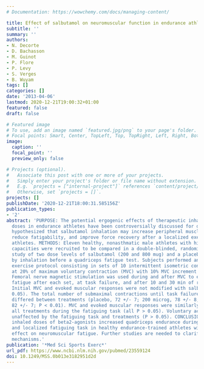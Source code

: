 ```yaml
---
# Documentation: https://wowchemy.com/docs/managing-content/

title: Effect of salbutamol on neuromuscular function in endurance athletes
subtitle: ''
summary: ''
authors:
- N. Decorte
- D. Bachasson
- M. Guinot
- P. Flore
- P. Levy
- S. Verges
- B. Wuyam
tags: []
categories: []
date: '2013-04-06'
lastmod: 2020-12-21T19:00:32+01:00
featured: false
draft: false

# Featured image
# To use, add an image named `featured.jpg/png` to your page's folder.
# Focal points: Smart, Center, TopLeft, Top, TopRight, Left, Right, BottomLeft, Bottom, BottomRight.
image:
  caption: ''
  focal_point: ''
  preview_only: false

# Projects (optional).
#   Associate this post with one or more of your projects.
#   Simply enter your project's folder or file name without extension.
#   E.g. `projects = ["internal-project"]` references `content/project/deep-learning/index.md`.
#   Otherwise, set `projects = []`.
projects: []
publishDate: '2020-12-21T18:00:31.585156Z'
publication_types:
- '2'
abstract: 'PURPOSE: The potential ergogenic effects of therapeutic inhaled salbutamol
  doses in endurance athletes have been controversially discussed for decades. We
  hypothesized that salbutamol inhalation may increase peripheral muscle contractility,
  reduce fatigability, and improve force recovery after a localized exercise in endurance
  athletes. METHODS: Eleven healthy, nonasthmatic male athletes with high aerobic
  capacities were recruited to be compared in a double-blinded, randomized crossover
  study of two dose levels of salbutamol (200 and 800 mug) and a placebo administered
  by inhalation before a quadriceps fatigue test. Subjects performed an incremental
  exercise protocol consisting in sets of 10 intermittent isometric contractions starting
  at 20% of maximum voluntary contraction (MVC) with 10% MVC increment until exhaustion.
  Femoral nerve magnetic stimulation was used during and after MVC to evaluate neuromuscular
  fatigue after each set, at task failure, and after 10 and 30 min of recovery. RESULTS:
  Initial MVC and evoked muscular responses were not modified with salbutamol (P >
  0.05). The total number of submaximal contractions until task failure significantly
  differed between treatments (placebo, 72 +/- 7; 200 microg, 78 +/- 8; and 800 microg,
  82 +/- 7; P < 0.01). MVC and evoked muscular responses were similarly reduced with
  all treatments during the fatiguing task (all P > 0.05). Voluntary activation was
  unaffected by the fatiguing task and treatments (P > 0.05). CONCLUSION: Supratherapeutic
  inhaled doses of beta2-agonists increased quadriceps endurance during an incremental
  and localized fatiguing task in healthy endurance-trained athletes without significant
  effect on neuromuscular fatigue. Further studies are needed to clarify the underlying
  mechanisms.'
publication: '*Med Sci Sports Exerc*'
url_pdf: https://www.ncbi.nlm.nih.gov/pubmed/23559124
doi: 10.1249/MSS.0b013e3182951d2d
---
```


